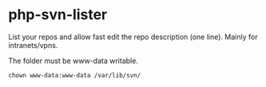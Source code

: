 # php-svn-lister

List your repos and allow fast edit the repo description (one line).  Mainly for intranets/vpns.

The folder must be www-data writable.

```
chown www-data:www-data /var/lib/svn/
```
